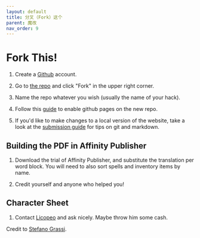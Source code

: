 ```yaml
---
layout: default
title: 分叉（Fork）这个
parent: 魔改
nav_order: 9
---
```


# Fork This!

1. Create a [Github](https://github.com) account.

2. Go to [the repo](https://github.com/yochaigal/cairn) and click "Fork" in the upper right corner.

3. Name the repo whatever you wish (usually the name of your hack).

4.  Follow this [guide](https://docs.github.com/en/github/working-with-github-pages/creating-a-github-pages-site) to enable github pages on the new repo.

5. If you'd like to make changes to a local version of the website, take a look at the [submission guide](/submissions/submission-guide) for tips on git and markdown.

## Building the PDF in Affinity Publisher
1. Download the trial of Affinity Publisher, and substitute the translation per word block. You will need to also sort spells and inventory items by name.

2. Credit yourself and anyone who helped you!

## Character Sheet
1. Contact [Licopeo](https://twitter.com/LicopeoArt) and ask nicely. Maybe throw him some cash.

Credit to [Stefano Grassi](https://twitter.com/idolofmanyhands).
